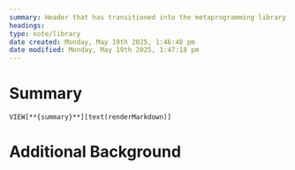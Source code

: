 ```yaml
---
summary: Header that has transitioned into the metaprogramming library
headings: 
type: note/library
date created: Monday, May 19th 2025, 1:46:48 pm
date modified: Monday, May 19th 2025, 1:47:18 pm
---
```

# Summary
`VIEW[**{summary}**][text(renderMarkdown)]`

# Additional Background
